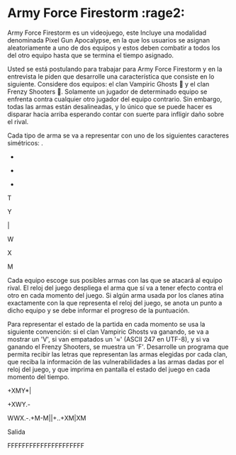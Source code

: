 # Army Force Firestorm    :rage2:

Army Force Firestorm es un videojuego, este  Incluye una modalidad denominada Pixel Gun Apocalypse, en la que los usuarios se asignan aleatoriamente a uno de dos equipos y estos deben combatir a todos los del otro equipo hasta que se termina el tiempo asignado. 

Usted se está postulando para trabajar para Army Force Firestorm y en la entrevista le piden que desarrolle una característica que consiste en lo siguiente. 
Considere dos equipos: el clan Vampiric Ghosts :ghost: y el clan Frenzy Shooters :gun:. Solamente un jugador de determinado equipo se enfrenta contra cualquier otro jugador del equipo contrario. Sin embargo, todas las armas están desalineadas, y lo único que se puede hacer es disparar hacia arriba esperando contar con suerte para infligir daño sobre el rival. 

Cada tipo de arma se va a representar con uno de los siguientes caracteres simétricos: 
  .

  -

  +

  *

  T

  Y

  |

  W

  X

  M

Cada equipo escoge sus posibles armas con las que se atacará al equipo rival. El reloj del juego despliega el arma que sí va a tener efecto contra el otro en cada momento del juego. Si algún arma usada por los clanes atina exactamente con la que representa el reloj del juego, se anota un punto a dicho equipo y se debe informar el progreso de la puntuación. 

Para representar el estado de la partida en cada momento se usa la siguiente convención: si el clan Vampiric Ghosts va ganando, se va a mostrar un 'V', si van empatados un '≈' (ASCII 247 en UTF-8), y si va ganando el Frenzy Shooters, se muestra un 'F'.
Desarrolle un programa que permita recibir las letras que representan las armas elegidas por cada clan, que reciba la información de las vulnerabilidades a las armas dadas por el reloj del juego, y que imprima en pantalla el estado del juego en cada momento del tiempo. 

+XMY*|

+XWY.-

WWX.-.+M-M||+..+XM|XM


Salida

FFFFFFFFFFFFFFFFFFFFF